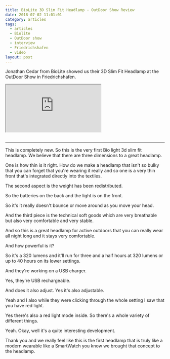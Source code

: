 ```yaml
---
title: BioLite 3D Slim Fit Headlamp - OutDoor Show Review
date: 2018-07-02 11:01:01
category: articles
tags:
  - articles
  - Biolite
  - OutDoor show
  - interview
  - Friedrichshafen
  - video
layout: post
---
```


Jonathan Cedar from BioLite showed us their 3D Slim Fit Headlamp at the OutDoor Show in Friedrichshafen.

<div class="embed-responsive embed-responsive-16by9">
    <iframe class="embed-responsive-item" src="https://www.youtube.com/embed/Q3xc5gRLCS8"></iframe>
</div>
<br>
<!--more-->

---

This is completely new. So this is the very first Bio light 3d slim fit headlamp. We believe that there are three dimensions
to a great headlamp.

One is how thin is it right. How do we make a headlamp that isn't so bulky that you can forget that you're wearing it really and so one is a
very thin front that's integrated directly into the textiles.

The second aspect is the weight has been redistributed.

So the batteries on the back and the light is on the front.

So it's it really doesn't bounce or move around as you move your head.

And the third piece is the technical soft goods which are very breathable but also very comfortable and very stable.

And so this is a great headlamp for active outdoors that you can really wear all night long and it stays very comfortable.

And how powerful is it?

So it's a 320 lumens and it'll run for three and a half hours at 320 lumens or up to 40 hours on its lower settings.

And they're working on a USB charger.

Yes, they're USB rechargeable.

And does it also adjust. Yes it's also adjustable.

Yeah and I also while they were clicking through the whole setting I saw that you have red light.

Yes there's also a red light mode inside. So there's a whole variety of different things.

Yeah. Okay, well it's a quite interesting development.

Thank you and we really feel like this is the first headlamp that is truly like a modern wearable like a SmartWatch you know we brought that concept to the headlamp.
